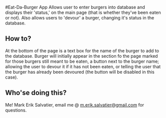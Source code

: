 #Eat-Da-Burger App
Allows user to enter burgers into database and displays their 'status,' on the main page (that is whether they've been eaten or not). Also allows users to 'devour' a burger, changing it's status in the database.

## How to?
At the bottom of the page is a text box for the name of the burger to add to the database. Burger will initially appear in the section fo the page marked for those burgers still meant to be eaten, a button next to the burger name; allowing the user to devour it if it has not been eaten, or telling the user that the burger has already been devoured (the button will be disabled in this case).

## Who'se doing this?
Me! Mark Erik Salvatier, email me @ m.erik.salvatier@gmail.com for questions.